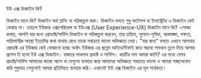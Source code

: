 ইউ এক্স ডিজাইন কি?


ডিজাইন মানে কি?
ডিজাইন অর্থ প্লানিং বা পরিকল্পনা করা। ডিজাইন বলতে শুধু ফটোশপ বা ইলাস্ট্রেটর এ ডিজাইন কেই বোঝায় না।
তাহলে ইউজার এক্সপেরিয়েন্স বা ইউএক্স (User Experience-UX) ডিজাইন মানে কি?
-সোজা কথায়, আপনি যার জন্য প্রোডাক্ট/সার্ভিস ডিজাইন বা পরিকল্পনা করবেন, তার চাহিদা, সুযোগ-সুবিধা, আকাঙ্ক্ষা, দক্ষতা, পারিপার্শ্বিক অবস্থা ইত্যাদির কথা মাথায় রেখে তাকে সবচেয়ে ভালো অভিজ্ঞতা দেয়া।
"যার জন্য" বলতে এখানে আপনার প্রোডাক্ট এর ইউজার কেই বোঝানো হচ্ছে অর্থাৎ ইউজার এর প্রব্লেম আইডেন্টিফাই করে সম্ভাব্য সমাধান তুলে নিয়ে আসার প্রসেস টা হলো ইউ এক্স ডিজাইন।
বাজারে লাখলাখ প্রডাক্ট ও সার্ভিস। কয়টির নাম আমরা জানি? এর মধ্যে যেসব প্রডাক্ট/সার্ভিস আমাদের কাজে আসে বা যেগুলো ব্যবহার করে আমাদের অভিজ্ঞতা সবচেয়ে ভালো ও আমরা সাচ্ছন্দবোধ করি শুধুমাত্র সেগুলোই আমরা প্রতিনিয়ত ব্যবহার করি। এখানেই ইউ এক্স ডিজাইন এর মূল সার্থকতা।
